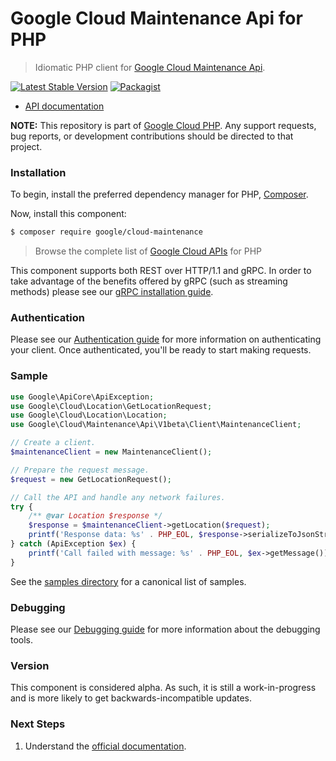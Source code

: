 # Google Cloud Maintenance Api for PHP

> Idiomatic PHP client for [Google Cloud Maintenance Api](https://cloud.google.com/unified-maintenance).

[![Latest Stable Version](https://poser.pugx.org/google/cloud-maintenance/v/stable)](https://packagist.org/packages/google/cloud-maintenance) [![Packagist](https://img.shields.io/packagist/dm/google/cloud-maintenance.svg)](https://packagist.org/packages/google/cloud-maintenance)

* [API documentation](https://cloud.google.com/php/docs/reference/cloud-maintenance/latest)

**NOTE:** This repository is part of [Google Cloud PHP](https://github.com/googleapis/google-cloud-php). Any
support requests, bug reports, or development contributions should be directed to
that project.

### Installation

To begin, install the preferred dependency manager for PHP, [Composer](https://getcomposer.org/).

Now, install this component:

```sh
$ composer require google/cloud-maintenance
```

> Browse the complete list of [Google Cloud APIs](https://cloud.google.com/php/docs/reference)
> for PHP

This component supports both REST over HTTP/1.1 and gRPC. In order to take advantage of the benefits
offered by gRPC (such as streaming methods) please see our
[gRPC installation guide](https://cloud.google.com/php/grpc).

### Authentication

Please see our [Authentication guide](https://github.com/googleapis/google-cloud-php/blob/main/AUTHENTICATION.md) for more information
on authenticating your client. Once authenticated, you'll be ready to start making requests.

### Sample

```php
use Google\ApiCore\ApiException;
use Google\Cloud\Location\GetLocationRequest;
use Google\Cloud\Location\Location;
use Google\Cloud\Maintenance\Api\V1beta\Client\MaintenanceClient;

// Create a client.
$maintenanceClient = new MaintenanceClient();

// Prepare the request message.
$request = new GetLocationRequest();

// Call the API and handle any network failures.
try {
    /** @var Location $response */
    $response = $maintenanceClient->getLocation($request);
    printf('Response data: %s' . PHP_EOL, $response->serializeToJsonString());
} catch (ApiException $ex) {
    printf('Call failed with message: %s' . PHP_EOL, $ex->getMessage());
}
```

See the [samples directory](https://github.com/googleapis/google-cloud-php-maintenance/tree/main/samples) for a canonical list of samples.

### Debugging

Please see our [Debugging guide](https://github.com/googleapis/google-cloud-php/blob/main/DEBUG.md)
for more information about the debugging tools.

### Version

This component is considered alpha. As such, it is still a work-in-progress and is more likely to get backwards-incompatible updates.

### Next Steps

1. Understand the [official documentation](https://cloud.google.com/unified-maintenance/docs/overview).
